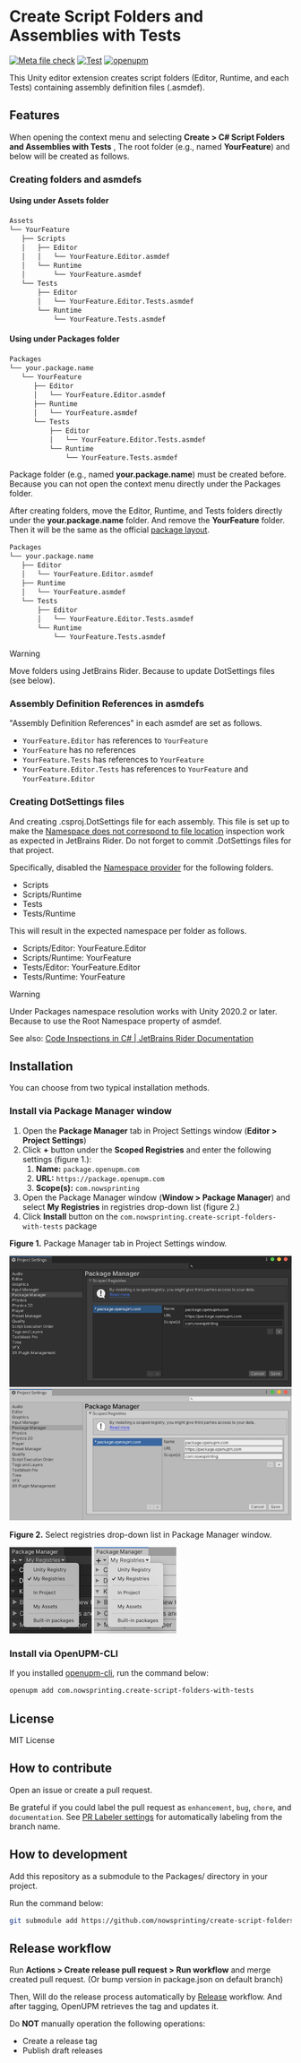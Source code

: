 # Create Script Folders and Assemblies with Tests

[![Meta file check](https://github.com/nowsprinting/create-script-folders-with-tests/actions/workflows/metacheck.yml/badge.svg)](https://github.com/nowsprinting/create-script-folders-with-tests/actions/workflows/metacheck.yml)
[![Test](https://github.com/nowsprinting/create-script-folders-with-tests/actions/workflows/test.yml/badge.svg)](https://github.com/nowsprinting/create-script-folders-with-tests/actions/workflows/test.yml)
[![openupm](https://img.shields.io/npm/v/com.nowsprinting.create-script-folders-with-tests?label=openupm&registry_uri=https://package.openupm.com)](https://openupm.com/packages/com.nowsprinting.create-script-folders-with-tests/)

This Unity editor extension creates script folders (Editor, Runtime, and each Tests) containing assembly definition files (.asmdef).


## Features

When opening the context menu and selecting
**Create > C# Script Folders and Assemblies with Tests**
, The root folder (e.g., named **YourFeature**) and below will be created as follows.

### Creating folders and asmdefs

#### Using under Assets folder

```
Assets
└── YourFeature
   ├── Scripts
   │   ├── Editor
   │   │   └── YourFeature.Editor.asmdef
   │   └── Runtime
   │       └── YourFeature.asmdef
   └── Tests
       ├── Editor
       │   └── YourFeature.Editor.Tests.asmdef
       └── Runtime
           └── YourFeature.Tests.asmdef
```

#### Using under Packages folder

```
Packages
└── your.package.name
   └── YourFeature
      ├── Editor
      │   └── YourFeature.Editor.asmdef
      ├── Runtime
      │   └── YourFeature.asmdef
      └── Tests
          ├── Editor
          │   └── YourFeature.Editor.Tests.asmdef
          └── Runtime
              └── YourFeature.Tests.asmdef
```

Package folder (e.g., named **your.package.name**) must be created before.
Because you can not open the context menu directly under the Packages folder.

After creating folders, move the Editor, Runtime, and Tests folders directly under the **your.package.name** folder.
And remove the **YourFeature** folder.
Then it will be the same as the official [package layout](https://docs.unity3d.com/Manual/cus-layout.html).

```
Packages
└── your.package.name
   ├── Editor
   │   └── YourFeature.Editor.asmdef
   ├── Runtime
   │   └── YourFeature.asmdef
   └── Tests
       ├── Editor
       │   └── YourFeature.Editor.Tests.asmdef
       └── Runtime
           └── YourFeature.Tests.asmdef
```

> [!WARNING]  
> Move folders using JetBrains Rider.
> Because to update DotSettings files (see below).


### Assembly Definition References in asmdefs

"Assembly Definition References" in each asmdef are set as follows.

- `YourFeature.Editor` has references to `YourFeature`
- `YourFeature` has no references
- `YourFeature.Tests` has references to `YourFeature`
- `YourFeature.Editor.Tests` has references to `YourFeature` and `YourFeature.Editor`


### Creating DotSettings files

And creating .csproj.DotSettings file for each assembly.
This file is set up to make the [Namespace does not correspond to file location](https://www.jetbrains.com/help/rider/CheckNamespace.html) inspection work as expected in JetBrains Rider.
Do not forget to commit .DotSettings files for that project.

Specifically, disabled the [Namespace provider](https://www.jetbrains.com/help/rider/Refactorings__Adjust_Namespaces.html) for the following folders.

- Scripts
- Scripts/Runtime
- Tests
- Tests/Runtime

This will result in the expected namespace per folder as follows.

- Scripts/Editor: YourFeature.Editor
- Scripts/Runtime: YourFeature
- Tests/Editor: YourFeature.Editor
- Tests/Runtime: YourFeature

> [!WARNING]  
> Under Packages namespace resolution works with Unity 2020.2 or later.
> Because to use the Root Namespace property of asmdef.

See also: [Code Inspections in C# | JetBrains Rider Documentation](https://www.jetbrains.com/help/rider/Reference__Code_Inspections_CSHARP.html)


## Installation

You can choose from two typical installation methods.

### Install via Package Manager window

1. Open the **Package Manager** tab in Project Settings window (**Editor > Project Settings**)
2. Click **+** button under the **Scoped Registries** and enter the following settings (figure 1.):
   1. **Name:** `package.openupm.com`
   2. **URL:** `https://package.openupm.com`
   3. **Scope(s):** `com.nowsprinting`
3. Open the Package Manager window (**Window > Package Manager**) and select **My Registries** in registries drop-down list (figure 2.)
4. Click **Install** button on the `com.nowsprinting.create-script-folders-with-tests` package

**Figure 1.** Package Manager tab in Project Settings window.

![](Documentation~/ProjectSettings_Dark.png#gh-dark-mode-only)
![](Documentation~/ProjectSettings_Light.png#gh-light-mode-only)

**Figure 2.** Select registries drop-down list in Package Manager window.

![](Documentation~/PackageManager_Dark.png/#gh-dark-mode-only)
![](Documentation~/PackageManager_Light.png/#gh-light-mode-only)

### Install via OpenUPM-CLI

If you installed [openupm-cli](https://github.com/openupm/openupm-cli), run the command below:

```bash
openupm add com.nowsprinting.create-script-folders-with-tests
```


## License

MIT License


## How to contribute

Open an issue or create a pull request.

Be grateful if you could label the pull request as `enhancement`, `bug`, `chore`, and `documentation`. See [PR Labeler settings](.github/pr-labeler.yml) for automatically labeling from the branch name.


## How to development

Add this repository as a submodule to the Packages/ directory in your project.

Run the command below:

```bash
git submodule add https://github.com/nowsprinting/create-script-folders-with-tests.git Packages/com.nowsprinting.create-script-folders-with-tests
```


## Release workflow

Run **Actions > Create release pull request > Run workflow** and merge created pull request.
(Or bump version in package.json on default branch)

Then, Will do the release process automatically by [Release](.github/workflows/release.yml) workflow.
And after tagging, OpenUPM retrieves the tag and updates it.

Do **NOT** manually operation the following operations:

- Create a release tag
- Publish draft releases
